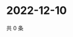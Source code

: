 # 2022-12-10

共 0 条

<!-- BEGIN WEIBO -->
<!-- 最后更新时间 Sat Dec 10 2022 17:12:57 GMT+0800 (China Standard Time) -->

<!-- END WEIBO -->
